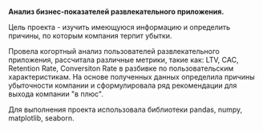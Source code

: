 **Анализ бизнес-показателей развлекательного приложения.**

Цель проекта - изучить имеющуюся информацию и определить причины, по которым компания терпит убытки. 

Провела когортный анализ пользователей развлекательного приложения, рассчитала различные метрики, такие как: LTV, CAC, Retention Rate, Conversiton Rate в разбивке по пользовательским характеристикам. На основе полученных данных определила причины убыточности компании и сформулировала ряд рекомендации для выхода компании "в плюс".

Для выполнения проекта использовала библиотеки pandas, numpy, matplotlib, seaborn.
